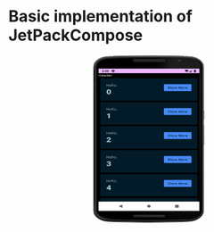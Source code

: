 # Basic implementation of JetPackCompose

<p align="center">
<img src="https://github.com/Mohammed-Khubaib/Android-Project/blob/main/Screenshot_20221003_020114.png" width="200" height="300">
 </p>
